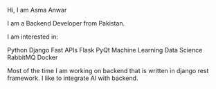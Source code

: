 Hi, I am Asma Anwar

I am a Backend Developer from Pakistan.

I am interested in:

Python
Django
Fast APIs
Flask
PyQt
Machine Learning
Data Science
RabbitMQ
Docker

Most of the time I am working on backend that is written in django rest framework. 
I like to integrate AI with backend.
